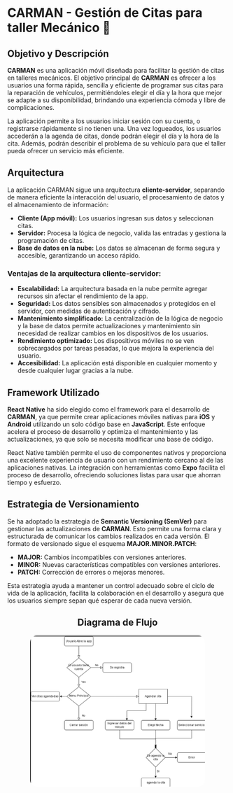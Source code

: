 # CARMAN - Gestión de Citas para taller Mecánico 🚗

## Objetivo y Descripción

**CARMAN** es una aplicación móvil diseñada para facilitar la gestión de citas en talleres mecánicos. El objetivo principal de **CARMAN** es ofrecer a los usuarios una forma rápida, sencilla y eficiente de programar sus citas para la reparación de vehículos, permitiéndoles elegir el día y la hora que mejor se adapte a su disponibilidad, brindando una experiencia cómoda y libre de complicaciones.

La aplicación permite a los usuarios iniciar sesión con su cuenta, o registrarse rápidamente si no tienen una. Una vez logueados, los usuarios accederán a la agenda de citas, donde podrán elegir el día y la hora de la cita. Además, podrán describir el problema de su vehículo para que el taller pueda ofrecer un servicio más eficiente.

## Arquitectura

La aplicación CARMAN sigue una arquitectura **cliente-servidor**, separando de manera eficiente la interacción del usuario, el procesamiento de datos y el almacenamiento de información:

- **Cliente (App móvil):** Los usuarios ingresan sus datos y seleccionan citas.
- **Servidor:** Procesa la lógica de negocio, valida las entradas y gestiona la programación de citas.
- **Base de datos en la nube:** Los datos se almacenan de forma segura y accesible, garantizando un acceso rápido.

### Ventajas de la arquitectura cliente-servidor:

- **Escalabilidad:** La arquitectura basada en la nube permite agregar recursos sin afectar el rendimiento de la app.
- **Seguridad:** Los datos sensibles son almacenados y protegidos en el servidor, con medidas de autenticación y cifrado.
- **Mantenimiento simplificado:** La centralización de la lógica de negocio y la base de datos permite actualizaciones y mantenimiento sin necesidad de realizar cambios en los dispositivos de los usuarios.
- **Rendimiento optimizado:** Los dispositivos móviles no se ven sobrecargados por tareas pesadas, lo que mejora la experiencia del usuario.
- **Accesibilidad:** La aplicación está disponible en cualquier momento y desde cualquier lugar gracias a la nube.

## Framework Utilizado

**React Native** ha sido elegido como el framework para el desarrollo de **CARMAN**, ya que permite crear aplicaciones móviles nativas para **iOS** y **Android** utilizando un solo código base en **JavaScript**. Este enfoque acelera el proceso de desarrollo y optimiza el mantenimiento y las actualizaciones, ya que solo se necesita modificar una base de código.

React Native también permite el uso de componentes nativos y proporciona una excelente experiencia de usuario con un rendimiento cercano al de las aplicaciones nativas. La integración con herramientas como **Expo** facilita el proceso de desarrollo, ofreciendo soluciones listas para usar que ahorran tiempo y esfuerzo.

## Estrategia de Versionamiento

Se ha adoptado la estrategia de **Semantic Versioning (SemVer)** para gestionar las actualizaciones de **CARMAN**. Esto permite una forma clara y estructurada de comunicar los cambios realizados en cada versión. El formato de versionado sigue el esquema **MAJOR.MINOR.PATCH**:

- **MAJOR:** Cambios incompatibles con versiones anteriores.
- **MINOR:** Nuevas características compatibles con versiones anteriores.
- **PATCH:** Corrección de errores o mejoras menores.

Esta estrategia ayuda a mantener un control adecuado sobre el ciclo de vida de la aplicación, facilita la colaboración en el desarrollo y asegura que los usuarios siempre sepan qué esperar de cada nueva versión.

<div style="text-align: center;">
  <h2>Diagrama de Flujo</h2>
  <img src="https://github.com/Adrianolme/producto1carman/blob/master/Diagrama%20de%20Flujo.png" width="400" style="border-radius: 15px;" />
</div>




